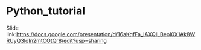 # Python_tutorial
Slide link:https://docs.google.com/presentation/d/16aKqfFa_lAXQILBeoI0X1Ak8WRUyQ3IqIn2mtCOtQr8/edit?usp=sharing

